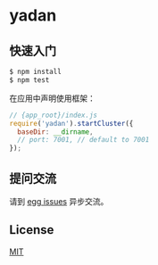 # yadan



## 快速入门

```bash
$ npm install
$ npm test
```

在应用中声明使用框架：

```js
// {app_root}/index.js
require('yadan').startCluster({
  baseDir: __dirname,
  // port: 7001, // default to 7001
});

```

## 提问交流

请到 [egg issues](https://github.com/eggjs/egg/issues) 异步交流。

## License

[MIT](LICENSE)

